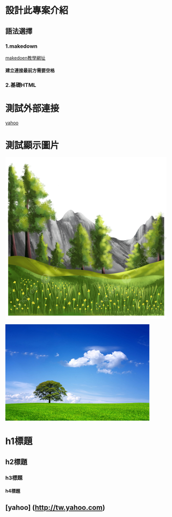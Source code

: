 # 設計此專案介紹

## 語法選擇
 
### 1.makedown

[makedoen教學網址](https://cnfox.github.io/2019/05/21/Makedown-language/)
 #### 建立連接最前方需要空格
### 2.基礎HTML
<h1> 測試外部連接 </h1>

[yahoo](http://tw.yahoo.com)

<h1> 測試顯示圖片 </h1>

 ![001.jpg](image/001.png)</a>

![101圖](image/300.jpg)</a>

<h1> h1標題 </h1>
<h2> h2標題 </h2>
<h3> h3標題 </h3>
<h4> h4標題 </h4>

<h2> 
 
 [yahoo] (http://tw.yahoo.com)
</h2>






